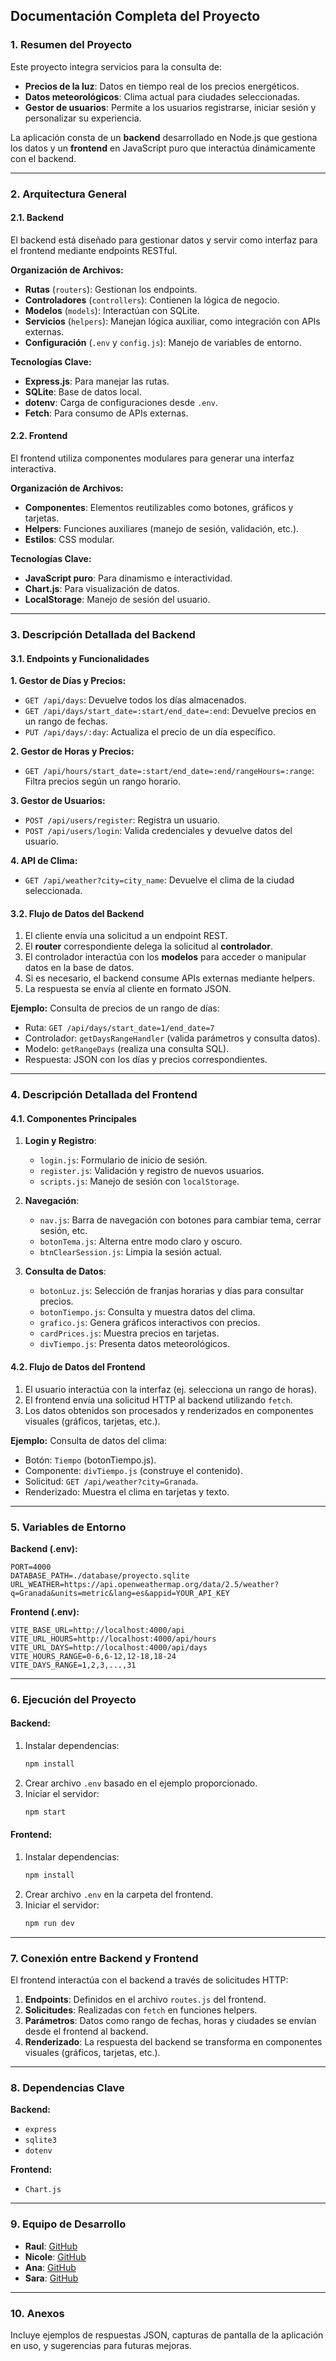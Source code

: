 ## **Documentación Completa del Proyecto**

### **1. Resumen del Proyecto**
Este proyecto integra servicios para la consulta de:
- **Precios de la luz**: Datos en tiempo real de los precios energéticos.
- **Datos meteorológicos**: Clima actual para ciudades seleccionadas.
- **Gestor de usuarios**: Permite a los usuarios registrarse, iniciar sesión y personalizar su experiencia.

La aplicación consta de un **backend** desarrollado en Node.js que gestiona los datos y un **frontend** en JavaScript puro que interactúa dinámicamente con el backend.

---

### **2. Arquitectura General**

#### **2.1. Backend**
El backend está diseñado para gestionar datos y servir como interfaz para el frontend mediante endpoints RESTful.

**Organización de Archivos:**
- **Rutas** (`routers`): Gestionan los endpoints.
- **Controladores** (`controllers`): Contienen la lógica de negocio.
- **Modelos** (`models`): Interactúan con SQLite.
- **Servicios** (`helpers`): Manejan lógica auxiliar, como integración con APIs externas.
- **Configuración** (`.env` y `config.js`): Manejo de variables de entorno.

**Tecnologías Clave:**
- **Express.js**: Para manejar las rutas.
- **SQLite**: Base de datos local.
- **dotenv**: Carga de configuraciones desde `.env`.
- **Fetch**: Para consumo de APIs externas.

#### **2.2. Frontend**
El frontend utiliza componentes modulares para generar una interfaz interactiva.

**Organización de Archivos:**
- **Componentes**: Elementos reutilizables como botones, gráficos y tarjetas.
- **Helpers**: Funciones auxiliares (manejo de sesión, validación, etc.).
- **Estilos**: CSS modular.

**Tecnologías Clave:**
- **JavaScript puro**: Para dinamismo e interactividad.
- **Chart.js**: Para visualización de datos.
- **LocalStorage**: Manejo de sesión del usuario.

---

### **3. Descripción Detallada del Backend**

#### **3.1. Endpoints y Funcionalidades**

**1. Gestor de Días y Precios:**
- `GET /api/days`: Devuelve todos los días almacenados.
- `GET /api/days/start_date=:start/end_date=:end`: Devuelve precios en un rango de fechas.
- `PUT /api/days/:day`: Actualiza el precio de un día específico.

**2. Gestor de Horas y Precios:**
- `GET /api/hours/start_date=:start/end_date=:end/rangeHours=:range`: Filtra precios según un rango horario.

**3. Gestor de Usuarios:**
- `POST /api/users/register`: Registra un usuario.
- `POST /api/users/login`: Valida credenciales y devuelve datos del usuario.

**4. API de Clima:**
- `GET /api/weather?city=city_name`: Devuelve el clima de la ciudad seleccionada.

#### **3.2. Flujo de Datos del Backend**
1. El cliente envía una solicitud a un endpoint REST.
2. El **router** correspondiente delega la solicitud al **controlador**.
3. El controlador interactúa con los **modelos** para acceder o manipular datos en la base de datos.
4. Si es necesario, el backend consume APIs externas mediante helpers.
5. La respuesta se envía al cliente en formato JSON.

**Ejemplo:** Consulta de precios de un rango de días:
- Ruta: `GET /api/days/start_date=1/end_date=7`
- Controlador: `getDaysRangeHandler` (valida parámetros y consulta datos).
- Modelo: `getRangeDays` (realiza una consulta SQL).
- Respuesta: JSON con los días y precios correspondientes.

---

### **4. Descripción Detallada del Frontend**

#### **4.1. Componentes Principales**
1. **Login y Registro**:
   - `login.js`: Formulario de inicio de sesión.
   - `register.js`: Validación y registro de nuevos usuarios.
   - `scripts.js`: Manejo de sesión con `localStorage`.

2. **Navegación**:
   - `nav.js`: Barra de navegación con botones para cambiar tema, cerrar sesión, etc.
   - `botonTema.js`: Alterna entre modo claro y oscuro.
   - `btnClearSession.js`: Limpia la sesión actual.

3. **Consulta de Datos**:
   - `botonLuz.js`: Selección de franjas horarias y días para consultar precios.
   - `botonTiempo.js`: Consulta y muestra datos del clima.
   - `grafico.js`: Genera gráficos interactivos con precios.
   - `cardPrices.js`: Muestra precios en tarjetas.
   - `divTiempo.js`: Presenta datos meteorológicos.

#### **4.2. Flujo de Datos del Frontend**
1. El usuario interactúa con la interfaz (ej. selecciona un rango de horas).
2. El frontend envía una solicitud HTTP al backend utilizando `fetch`.
3. Los datos obtenidos son procesados y renderizados en componentes visuales (gráficos, tarjetas, etc.).

**Ejemplo:** Consulta de datos del clima:
- Botón: `Tiempo` (botonTiempo.js).
- Componente: `divTiempo.js` (construye el contenido).
- Solicitud: `GET /api/weather?city=Granada`.
- Renderizado: Muestra el clima en tarjetas y texto.

---

### **5. Variables de Entorno**
**Backend (.env):**
```plaintext
PORT=4000
DATABASE_PATH=./database/proyecto.sqlite
URL_WEATHER=https://api.openweathermap.org/data/2.5/weather?q=Granada&units=metric&lang=es&appid=YOUR_API_KEY
```

**Frontend (.env):**
```plaintext
VITE_BASE_URL=http://localhost:4000/api
VITE_URL_HOURS=http://localhost:4000/api/hours
VITE_URL_DAYS=http://localhost:4000/api/days
VITE_HOURS_RANGE=0-6,6-12,12-18,18-24
VITE_DAYS_RANGE=1,2,3,...,31
```

---

### **6. Ejecución del Proyecto**

#### **Backend:**
1. Instalar dependencias:
   ```bash
   npm install
   ```
2. Crear archivo `.env` basado en el ejemplo proporcionado.
3. Iniciar el servidor:
   ```bash
   npm start
   ```

#### **Frontend:**
1. Instalar dependencias:
   ```bash
   npm install
   ```
2. Crear archivo `.env` en la carpeta del frontend.
3. Iniciar el servidor:
   ```bash
   npm run dev
   ```

---

### **7. Conexión entre Backend y Frontend**
El frontend interactúa con el backend a través de solicitudes HTTP:
1. **Endpoints**: Definidos en el archivo `routes.js` del frontend.
2. **Solicitudes**: Realizadas con `fetch` en funciones helpers.
3. **Parámetros**: Datos como rango de fechas, horas y ciudades se envían desde el frontend al backend.
4. **Renderizado**: La respuesta del backend se transforma en componentes visuales (gráficos, tarjetas, etc.).

---

### **8. Dependencias Clave**
**Backend:**
- `express`
- `sqlite3`
- `dotenv`

**Frontend:**
- `Chart.js`

---

### **9. Equipo de Desarrollo**
- **Raul**: [GitHub](https://github.com/RaulPovedano)
- **Nicole**: [GitHub](https://github.com/niyranzo)
- **Ana**: [GitHub](https://github.com/anaGG07)
- **Sara**: [GitHub](https://github.com/sariasss)

---

### **10. Anexos**
Incluye ejemplos de respuestas JSON, capturas de pantalla de la aplicación en uso, y sugerencias para futuras mejoras.

